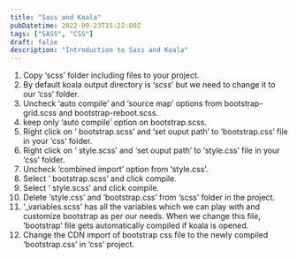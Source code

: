 ```yaml
---
title: "Sass and Koala"
pubDatetime: 2022-09-23T15:22:00Z
tags: ["SASS", "CSS"]
draft: false
description: "Introduction to Sass and Koala"
---
```


1. Copy ‘scss’ folder including files to your project.
2. By default koala output directory is ‘scss’ but we need to change it to our ‘css’ folder.
3. Uncheck ‘auto compile’ and ‘source map’ options from bootstrap-grid.scss and bootstrap-reboot.scss.
4. keep only ‘auto compile’ option on bootstrap.scss.
5. Right click on ‘ bootstrap.scss’ and ‘set ouput path’ to ‘bootstrap.css’ file in your ‘css’ folder.
6. Right click on ‘ style.scss’ and ‘set ouput path’ to ‘style.css’ file in your ‘css’ folder.
7. Uncheck ‘combined import’ option from ‘style.css’.
8. Select ‘ bootstrap.scss’ and click compile.
9. Select ‘ style.scss’ and click compile.
10. Delete ‘style.css’ and ‘bootstrap.css’ from ‘scss’ folder in the project.
11. ‘\_variables.scss’ has all the variables which we can play with and customize bootstrap as per our needs. When we change this file, ‘bootstrap’ file gets automatically compiled if koala is opened.
12. Change the CDN import of bootstrap css file to the newly compiled ‘bootstrap.css’ in ‘css’ project.
